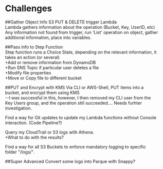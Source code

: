# Challenges

##Gather Object Info
S3 PUT & DELETE trigger Lambda  
Lambda gathers information about the operation (Bucket, Key, UserID, etc)  
Any information not found from trigger, run 'List' operation on object, gather additional information, place into variables.  

##Pass info to Step Function  
Step function runs a Choice State, depending on the relevant information, it takes an action (or several)  
+Add or remove information from DynamoDB  
+Run SNS Topic if particular user deletes a file  
+Modify file properties  
+Move or Copy file to different bucket  

##PUT and Encrypt with KMS
Via CLI or AWS-Shell, PUT items into a bucket, and encrypt them using KMS  
--I was successful in this, however, I then removed my CLI user from the Key Users group, and the operation still succeeded.... Needs furhter investigation.  

Find a way for Git updates to update my Lambda functions without Console interaction. (Code Pipeline?)  

Query my CloudTrail or S3 logs with Athena.  
+What to do with the results?  

Find a way for all S3 Buckets to enforce mandatory logging to specific folder "/logs/".  

##Super Advanced
Convert some logs into Parque with Snappy? 
